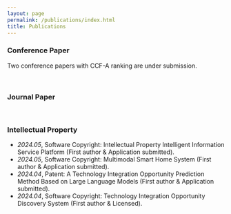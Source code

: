 ```yaml
---
layout: page
permalink: /publications/index.html
title: Publications
---
```


### Conference Paper

Two conference papers with CCF-A ranking are under submission.

<br>

### Journal Paper

<br>

### Intellectual Property
- *2024.05*, Software Copyright: Intellectual Property Intelligent Information Service Platform (First author & Application submitted).
- *2024.05*, Software Copyright: Multimodal Smart Home System (First author & Application submitted).
- *2024.04*, Patent: A Technology Integration Opportunity Prediction Method Based on Large Language Models (First author & Application submitted).
- *2024.04*, Software Copyright: Technology Integration Opportunity Discovery System (First author & Licensed).
